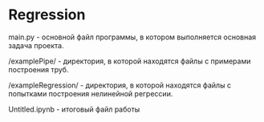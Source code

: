 # Regression

main.py - основной файл программы, в котором выполняется основная задача проекта. 

/examplePipe/ - директория, в которой находятся файлы с примерами построения труб. 

/exampleRegression/ - директория, в которой находятся файлы с попытками построения нелинейной регрессии. 

Untitled.ipynb - итоговый файл работы
